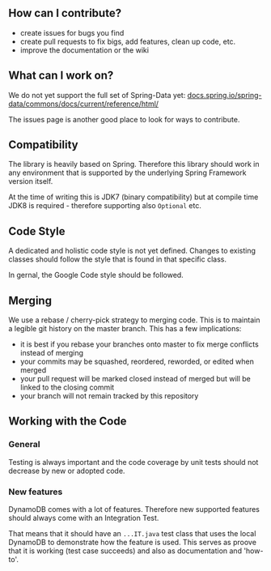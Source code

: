 ## How can I contribute?

* create issues for bugs you find
* create pull requests to fix bigs, add features, clean up code, etc.
* improve the documentation or the wiki

## What can I work on?

We do not yet support the full set of Spring-Data yet:
[docs.spring.io/spring-data/commons/docs/current/reference/html/](http://docs.spring.io/spring-data/commons/docs/current/reference/html/)

The issues page is another good place to look for ways to contribute.

## Compatibility

The library is heavily based on Spring. Therefore this library should work in any environment that is supported by the underlying Spring Framework version itself.

At the time of writing this is JDK7 (binary compatibility) but at compile time JDK8 is required - therefore supporting also `Optional` etc.

## Code Style

A dedicated and holistic code style is not yet defined.
Changes to existing classes should follow the style that is found in that specific class.

In gernal, the Google Code style should be followed.

## Merging

We use a rebase / cherry-pick strategy to merging code. This is to maintain a legible git history on the master branch. This has a few implications:

* it is best if you rebase your branches onto master to fix merge conflicts instead of merging
* your commits may be squashed, reordered, reworded, or edited when merged
* your pull request will be marked closed instead of merged but will be linked to the closing commit
* your branch will not remain tracked by this repository

## Working with the Code

### General
Testing is always important and the code coverage by unit tests should not decrease by new or adopted code.

### New features
DynamoDB comes with a lot of features. Therefore new supported features should always come with an Integration Test.

That means that it should have an `...IT.java` test class that uses the local DynamoDB to demonstrate how the feature is used.
This serves as proove that it is working (test case succeeds) and also as documentation and 'how-to'.